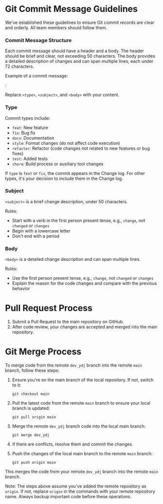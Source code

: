 # Git Commit Message Guidelines

We've established these guidelines to ensure Git commit records are clear and orderly. All team members should follow them.

### Commit Message Structure

Each commit message should have a header and a body. The header should be brief and clear, not exceeding 50 characters. The body provides a detailed description of changes and can span multiple lines, each under 72 characters.

Example of a commit message:

<type>: <subject>

<body>

Replace `<type>`, `<subject>`, and `<body>` with your content.

### Type

Commit types include:

- `feat`: New feature
- `fix`: Bug fix
- `docs`: Documentation
- `style`: Format changes (do not affect code execution)
- `refactor`: Refactor (code changes not related to new features or bug fixes)
- `test`: Added tests
- `chore`: Build process or auxiliary tool changes

If `type` is `feat` or `fix`, the commit appears in the Change log. For other types, it's your decision to include them in the Change log.

### Subject

`<subject>` is a brief change description, under 50 characters.

Rules:

- Start with a verb in the first person present tense, e.g., `change`, not `changed` or `changes`
- Begin with a lowercase letter
- Don't end with a period

### Body

`<body>` is a detailed change description and can span multiple lines.

Rules:

- Use the first person present tense, e.g., `change`, not `changed` or `changes`
- Explain the reason for the code changes and compare with the previous behavior

# Pull Request Process

1. Submit a Pull Request to the main repository on GitHub.
2. After code review, your changes are accepted and merged into the main repository.

# Git Merge Process

To merge code from the remote `dev_ydj` branch into the remote `main` branch, follow these steps:

1. Ensure you're on the main branch of the local repository. If not, switch to it:

    ```
    git checkout main
    ```
    
2. Pull the latest code from the remote `main` branch to ensure your local branch is updated:

    ```
    git pull origin main
    ```
    
3. Merge the remote `dev_ydj` branch code into the local main branch:

    ```
    git merge dev_ydj
    ```
    
4. If there are conflicts, resolve them and commit the changes.
5. Push the changes of the local main branch to the remote `main` branch:

    ```
    git push origin main
    ```
    

This merges the code from your remote `dev_ydj` branch into the remote `main` branch.

Note: The steps above assume you've added the remote repository as `origin`. If not, replace `origin` in the commands with your remote repository name. Always backup important code before these operations.
